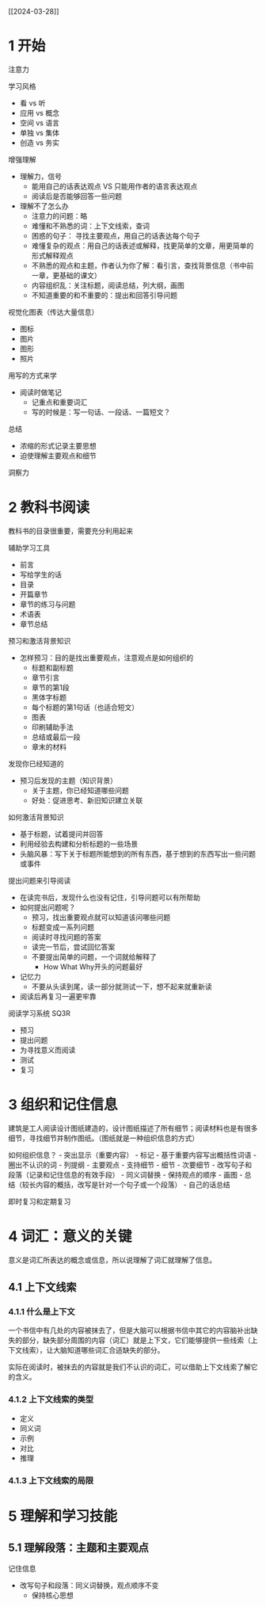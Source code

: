 
[[2024-03-28]]

# 1 开始


注意力


学习风格
- 看 vs 听
- 应用 vs 概念
- 空间 vs 语言
- 单独 vs 集体
- 创造 vs 务实


增强理解
- 理解力，信号
    - 能用自己的话表达观点 VS 只能用作者的语言表达观点
    - 阅读后是否能够回答一些问题
- 理解不了怎么办
    - 注意力的问题：略
    - 难懂和不熟悉的词：上下文线索，查词
    - 困惑的句子： 寻找主要观点，用自己的话表达每个句子
    - 难懂复杂的观点：用自己的话表述或解释，找更简单的文章，用更简单的形式解释观点
    - 不熟悉的观点和主题，作者认为你了解：看引言，查找背景信息（书中前一章，更基础的课文）
    - 内容组织乱：关注标题，阅读总结，列大纲，画图
    - 不知道重要的和不重要的：提出和回答引导问题


视觉化图表（传达大量信息）
- 图标
- 图片
- 图形
- 照片


用写的方式来学
- 阅读时做笔记
    - 记重点和重要词汇
    - 写的时候是：写一句话、一段话、一篇短文？


总结
- 浓缩的形式记录主要思想
- 迫使理解主要观点和细节


洞察力


# 2 教科书阅读

教科书的目录很重要，需要充分利用起来


辅助学习工具
- 前言
- 写给学生的话
- 目录
- 开篇章节
- 章节的练习与问题
- 术语表
- 章节总结


预习和激活背景知识
- 怎样预习：目的是找出重要观点，注意观点是如何组织的
    - 标题和副标题
    - 章节引言
    - 章节的第1段
    - 黑体字标题
    - 每个标题的第1句话（也适合短文）
    - 图表
    - 印刷辅助手法
    - 总结或最后一段
    - 章末的材料


发现你已经知道的
- 预习后发现的主题（知识背景）
    - 关于主题，你已经知道哪些问题
    - 好处：促进思考、新旧知识建立关联

如何激活背景知识
- 基于标题，试着提问并回答
- 利用经验去构建和分析标题的一些场景
- 头脑风暴：写下关于标题所能想到的所有东西，基于想到的东西写出一些问题或事件

提出问题来引导阅读
- 在读完书后，发现什么也没有记住，引导问题可以有所帮助
- 如何提出问题呢？
    - 预习，找出重要观点就可以知道该问哪些问题
    - 标题变成一系列问题
    - 阅读时寻找问题的答案
    - 读完一节后，尝试回忆答案
    - 不要提出简单的问题，一个词就给解释了
        - How What Why开头的问题最好
- 记忆力
    - 不要从头读到尾，读一部分就测试一下，想不起来就重新读
- 阅读后再复习一遍更牢靠


阅读学习系统 SQ3R
- 预习
- 提出问题
- 为寻找意义而阅读
- 测试
- 复习


# 3 组织和记住信息

建筑是工人阅读设计图纸建造的，设计图纸描述了所有细节；阅读材料也是有很多细节，寻找细节并制作图纸。（图纸就是一种组织信息的方式）

如何组织信息？
    - 突出显示（重要内容）
    - 标记
        - 基于重要内容写出概括性词语
        - 圈出不认识的词
    - 列提纲
        - 主要观点
            - 支持细节
                - 细节
                    - 次要细节
    - 改写句子和段落（记录和记住信息的有效手段）
        - 同义词替换
        - 保持观点的顺序
    - 画图
    - 总结（较长内容的概括，改写是针对一个句子或一个段落）
        - 自己的话总结


即时复习和定期复习


# 4 词汇：意义的关键


意义是词汇所表达的概念或信息，所以说理解了词汇就理解了信息。

## 4.1 上下文线索

### 4.1.1 什么是上下文

一个书信中有几处的内容被抹去了，但是大脑可以根据书信中其它的内容脑补出缺失的部分，缺失部分周围的内容（词汇）就是上下文，它们能够提供一些线索（上下文线索），让大脑知道哪些词汇合适缺失的部分。

实际在阅读时，被抹去的内容就是我们不认识的词汇，可以借助上下文线索了解它的含义。

### 4.1.2 上下文线索的类型

- 定义
- 同义词
- 示例
- 对比
- 推理


### 4.1.3 上下文线索的局限


# 5 理解和学习技能


## 5.1 理解段落：主题和主要观点














记住信息
- 改写句子和段落：同义词替换，观点顺序不变
	- 保持核心思想




